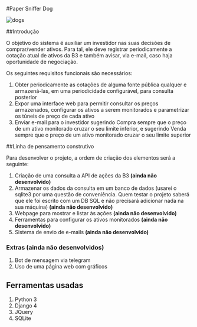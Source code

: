 #Paper Sniffer Dog

![dogs](href="//imgur.com/FYrdhK6)


##Introdução

O objetivo do sistema é auxiliar um investidor nas suas decisões de comprar/vender ativos. Para tal, ele deve registrar periodicamente a cotação atual de ativos da B3 e também avisar, via e-mail, caso haja oportunidade de negociação.

Os seguintes requisitos funcionais são necessários:

1. Obter periodicamente as cotações de alguma fonte pública qualquer e armazená-las, em uma periodicidade configurável, para consulta posterior
2. Expor uma interface web para permitir consultar os preços armazenados, configurar os ativos a serem monitorados e parametrizar os túneis de preço de cada ativo
3. Enviar e-mail para o investidor sugerindo Compra sempre que o preço de um ativo monitorado cruzar o seu limite inferior, e sugerindo Venda sempre que o preço de um ativo monitorado cruzar o seu limite superior


##Linha de pensamento construtivo

Para desenvolver o projeto, a ordem de criação dos elementos será a seguinte:

1. Criação de uma consulta a API de ações da B3 **(ainda não desenvolvido)**
2. Armazenar os dados da consulta em um banco de dados (usarei o sqlite3 por uma questão de conveniência. Quem testar o projeto saberá que ele foi escrito com um DB SQL e não precisará adicionar nada na sua máquina) **(ainda não desenvolvido)**
3. Webpage para mostrar e listar às ações **(ainda não desenvolvido)**
4. Ferramentas para configurar os ativos monitorados **(ainda não desenvolvido)**
5. Sistema de envio de e-mails **(ainda não desenvolvido)**

### Extras (ainda não desenvolvidos)

1. Bot de mensagem via telegram
2. Uso de uma página web com gráficos

## Ferramentas usadas

1. Python 3
2. Django 4
3. JQuery
4. SQLite